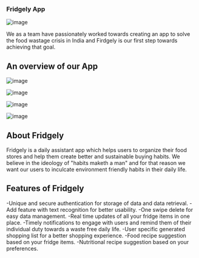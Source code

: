 

### Fridgely App
![image](https://user-images.githubusercontent.com/76522725/150277951-25f2dd07-b562-448b-9b5f-027cded7eeeb.png)

We as a team have passionately worked towards creating an app to solve the food wastage crisis in India and Firdgely is our first step towards achieving that goal.
## An overview of our App
![image](https://user-images.githubusercontent.com/76522725/150279925-9d4cafab-f43e-44bd-9768-1f5ac945a5f8.png)

![image](https://user-images.githubusercontent.com/76522725/150279836-683dc156-6154-45d1-aea8-c33a38ee8477.png)

![image](https://user-images.githubusercontent.com/76522725/150279853-16d70a09-9c12-4671-a3a7-aa3990788822.png)

![image](https://user-images.githubusercontent.com/76522725/150280001-752b0374-31cf-4b8f-b749-7d631a3b577e.png)


## About Fridgely
Fridgely is a daily assistant app which helps users to organize their food stores and help them create better and sustainable buying habits. We believe in the ideology of "habits maketh a man" and for that reason we want our users to inculcate environment friendly habits in their daily life.

## Features of Fridgely 
-Unique and secure authentication for storage of data and data retrieval.
-Add feature with text recognition for better usability.
-One swipe delete for easy data management.
-Real time updates of all your fridge items in one place.
-Timely notifications to engage with users and remind them of their individual duty towards a waste free daily life.
-User specific generated shopping list for a better shopping experience.
-Food recipe suggestion based on your fridge items.
-Nutritional recipe suggestion based on your preferences.
